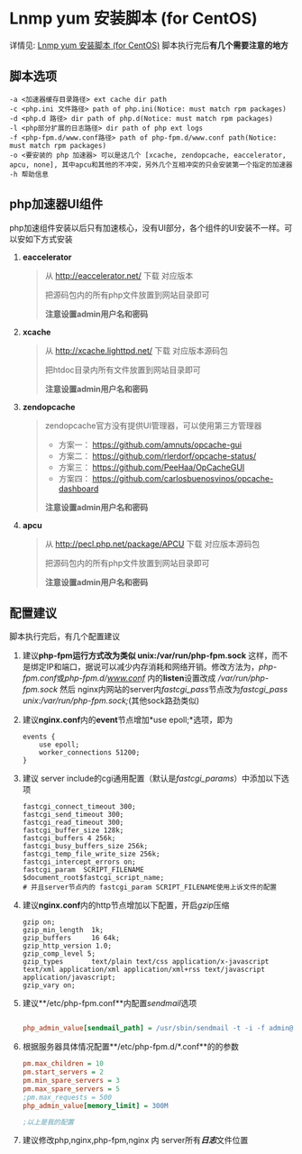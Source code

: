 Lnmp yum 安装脚本 (for CentOS)
======
详情见: [Lnmp yum 安装脚本 (for CentOS)](http://www.owent.net/?p=740)
脚本执行完后**有几个需要注意的地方**

## 脚本选项
```shell
-a <加速器缓存目录路径> ext cache dir path
-c <php.ini 文件路径> path of php.ini(Notice: must match rpm packages)
-d <php.d 路径> dir path of php.d(Notice: must match rpm packages)
-l <php部分扩展的日志路径> dir path of php ext logs
-f <php-fpm.d/www.conf路径> path of php-fpm.d/www.conf path(Notice: must match rpm packages)
-o <要安装的 php 加速器> 可以是这几个 [xcache, zendopcache, eaccelerator, apcu, none], 其中apcu和其他的不冲突，另外几个互相冲突的只会安装第一个指定的加速器
-h 帮助信息
```

## php加速器UI组件
php加速组件安装以后只有加速核心，没有UI部分，各个组件的UI安装不一样。可以安如下方式安装

1. **eaccelerator**

	> 从 http://eaccelerator.net/ 下载 对应版本
	>
	> 把源码包内的所有php文件放置到网站目录即可
	> 
	> **注意设置admin用户名和密码**

2. **xcache**

	> 从 http://xcache.lighttpd.net/ 下载 对应版本源码包
	> 
	> 把htdoc目录内所有文件放置到网站目录即可
	> 
	> **注意设置admin用户名和密码**
	
3. **zendopcache**

	> zendopcache官方没有提供UI管理器，可以使用第三方管理器
	> + 方案一： https://github.com/amnuts/opcache-gui
	> + 方案二： https://github.com/rlerdorf/opcache-status/
	> + 方案三： https://github.com/PeeHaa/OpCacheGUI
	> + 方案四： https://github.com/carlosbuenosvinos/opcache-dashboard
	>
	> **注意设置admin用户名和密码**
	
4. **apcu**

	> 从 http://pecl.php.net/package/APCU 下载 对应版本源码包
	> 
	> 把源码包内的所有php文件放置到网站目录即可
	>
	> **注意设置admin用户名和密码**

## 配置建议

脚本执行完后，有几个配置建议

1. 建议**php-fpm运行方式改为类似 unix:/var/run/php-fpm.sock** 这样，而不是绑定IP和端口，据说可以减少内存消耗和网络开销。修改方法为，*php-fpm.conf*或*php-fpm.d/www.conf* 内的**listen**设置改成 */var/run/php-fpm.sock* 然后 nginx内网站的server内*fastcgi_pass*节点改为*fastcgi_pass unix:/var/run/php-fpm.sock;*(其他sock路劲类似)
	
2. 建议**nginx.conf**内的**event**节点增加*use epoll;*选项，即为
	```nginx
	events {
	    use epoll;
	    worker_connections 51200;
	}
	```
3. 建议 server include的cgi通用配置（默认是*fastcgi_params*）中添加以下选项
	```nginx
	fastcgi_connect_timeout 300;
	fastcgi_send_timeout 300;
	fastcgi_read_timeout 300;
	fastcgi_buffer_size 128k;
	fastcgi_buffers 4 256k;
	fastcgi_busy_buffers_size 256k;
	fastcgi_temp_file_write_size 256k;
	fastcgi_intercept_errors on;
	fastcgi_param  SCRIPT_FILENAME    $document_root$fastcgi_script_name;
	# 并且server节点内的 fastcgi_param SCRIPT_FILENAME使用上诉文件的配置
	
	```
4. 建议**nginx.conf**内的http节点增加以下配置，开启*gzip*压缩
	```nginx
	gzip on;
	gzip_min_length  1k;
	gzip_buffers     16 64k;
	gzip_http_version 1.0;
	gzip_comp_level 5;
	gzip_types       text/plain text/css application/x-javascript text/xml application/xml application/xml+rss text/javascript application/javascript;
	gzip_vary on; 
	
	```
5. 建议**/etc/php-fpm.conf**内配置*sendmail*选项
	```ini

	php_admin_value[sendmail_path] = /usr/sbin/sendmail -t -i -f admin@owent.net
	```
6. 根据服务器具体情况配置**/etc/php-fpm.d/*.conf**的的参数
	```ini
	pm.max_children = 10
	pm.start_servers = 2
	pm.min_spare_servers = 3
	pm.max_spare_servers = 5
	;pm.max_requests = 500
	php_admin_value[memory_limit] = 300M

	;以上是我的配置
	```
7. 建议修改php,nginx,php-fpm,nginx 内 server所有***日志***文件位置
